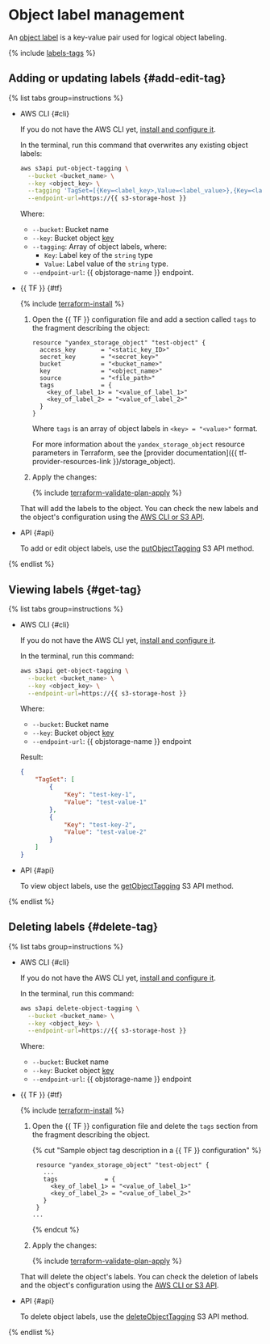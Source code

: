 # Object label management

An [object label](../../concepts/tags.md) is a key-value pair used for logical object labeling.

{% include [labels-tags](../../../_includes/storage/labels-tags.md) %}

## Adding or updating labels {#add-edit-tag}

{% list tabs group=instructions %}

- AWS CLI {#cli}

   If you do not have the AWS CLI yet, [install and configure it](../../tools/aws-cli.md).

   In the terminal, run this command that overwrites any existing object labels:

   ```bash
   aws s3api put-object-tagging \
     --bucket <bucket_name> \
     --key <object_key> \
     --tagging 'TagSet=[{Key=<label_key>,Value=<label_value>},{Key=<label_key>,Value=<label_value>}]' \
     --endpoint-url=https://{{ s3-storage-host }}
   ```

   Where:
   * `--bucket`: Bucket name
   * `--key`: Bucket object [key](../../concepts/object.md#key)
   * `--tagging`: Array of object labels, where:
      * `Key`: Label key of the `string` type
      * `Value`: Label value of the `string` type.
   * `--endpoint-url`: {{ objstorage-name }} endpoint.

- {{ TF }} {#tf}

   {% include [terraform-install](../../../_includes/terraform-install.md) %}

   1. Open the {{ TF }} configuration file and add a section called `tags` to the fragment describing the object:

      ```hcl
      resource "yandex_storage_object" "test-object" {
        access_key       = "<static_key_ID>"
        secret_key       = "<secret_key>"
        bucket           = "<bucket_name>"
        key              = "<object_name>"
        source           = "<file_path>"
        tags             = {
          <key_of_label_1> = "<value_of_label_1>"
          <key_of_label_2> = "<value_of_label_2>"
        }
      }
      ```

      Where `tags` is an array of object labels in `<key> = "<value>"` format.

      For more information about the `yandex_storage_object` resource parameters in Terraform, see the [provider documentation]({{ tf-provider-resources-link }}/storage_object).

   1. Apply the changes:

      {% include [terraform-validate-plan-apply](../../../_tutorials/_tutorials_includes/terraform-validate-plan-apply.md) %}

   That will add the labels to the object. You can check the new labels and the object's configuration using the [AWS CLI or S3 API](#get-tag).

- API {#api}

   To add or edit object labels, use the [putObjectTagging](../../s3/api-ref/object/putobjecttagging.md) S3 API method.

{% endlist %}

## Viewing labels {#get-tag}

{% list tabs group=instructions %}

- AWS CLI {#cli}

   If you do not have the AWS CLI yet, [install and configure it](../../tools/aws-cli.md).

   In the terminal, run this command:

   ```bash
   aws s3api get-object-tagging \
     --bucket <bucket_name> \
     --key <object_key> \
     --endpoint-url=https://{{ s3-storage-host }}
   ```

   Where:
   * `--bucket`: Bucket name
   * `--key`: Bucket object [key](../../concepts/object.md#key)
   * `--endpoint-url`: {{ objstorage-name }} endpoint

   Result:

   ```json
   {
       "TagSet": [
           {
               "Key": "test-key-1",
               "Value": "test-value-1"
           },
           {
               "Key": "test-key-2",
               "Value": "test-value-2"
           }
       ]
   }
   ```

- API {#api}

   To view object labels, use the [getObjectTagging](../../s3/api-ref/object/getobjecttagging.md) S3 API method.

{% endlist %}

## Deleting labels {#delete-tag}

{% list tabs group=instructions %}

- AWS CLI {#cli}

   If you do not have the AWS CLI yet, [install and configure it](../../tools/aws-cli.md).

   In the terminal, run this command:

   ```bash
   aws s3api delete-object-tagging \
     --bucket <bucket_name> \
     --key <object_key> \
     --endpoint-url=https://{{ s3-storage-host }}
   ```

   Where:
   * `--bucket`: Bucket name
   * `--key`: Bucket object [key](../../concepts/object.md#key)
   * `--endpoint-url`: {{ objstorage-name }} endpoint

- {{ TF }} {#tf}

   {% include [terraform-install](../../../_includes/terraform-install.md) %}

   1. Open the {{ TF }} configuration file and delete the `tags` section from the fragment describing the object.

      {% cut "Sample object tag description in a {{ TF }} configuration" %}

      ```hcl
       resource "yandex_storage_object" "test-object" {
         ...
         tags             = {
           <key_of_label_1> = "<value_of_label_1>"
           <key_of_label_2> = "<value_of_label_2>"
         }
       }
      ...
      ```

      {% endcut %}

   1. Apply the changes:

      {% include [terraform-validate-plan-apply](../../../_tutorials/_tutorials_includes/terraform-validate-plan-apply.md) %}

   That will delete the object's labels. You can check the deletion of labels and the object's configuration using the [AWS CLI or S3 API](#get-tag).

- API {#api}

   To delete object labels, use the [deleteObjectTagging](../../s3/api-ref/object/deleteobjecttagging.md) S3 API method.

{% endlist %}
